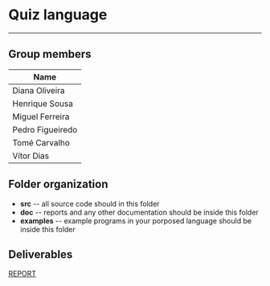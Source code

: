 # Quiz language

-----

## Group members

| Name |
|---|
| Diana Oliveira |
| Henrique Sousa |
| Miguel Ferreira |
| Pedro Figueiredo |
| Tomé Carvalho |
| Vítor Dias |
## Folder organization

- **src** -- all source code should in this folder
- **doc** -- reports and any other documentation should be inside this folder
- **examples** -- example programs in your porposed language should be inside this folder

## Deliverables

[REPORT](https://github.com/detiuaveiro/quiz-comp-01/blob/master/doc/REPORT.md)

